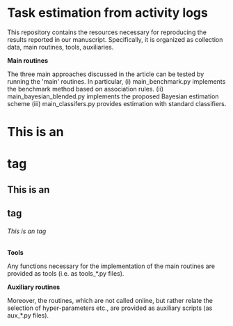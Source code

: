 # Task estimation from activity logs
This repository contains the resources necessary for reproducing the results reported in our manuscript. Specifically, it is organized as collection data, main routines, tools, auxiliaries.

**Main routines**

The three main approaches discussed in the article can be tested by running the  'main' routines. In particular, 
(i) main_benchmark.py implements the benchmark method based on association rules.
(ii) main_bayesian_blended.py implements the proposed Bayesian estimation scheme 
(iii) main_classifers.py provides estimation with standard classifiers. 

# This is an <h1> tag
## This is an <h2> tag
###### This is an  tag


**Tools**

Any functions necessary for the implementation of the main routines are provided as tools (i.e. as tools_*.py files).


**Auxiliary routines**

Moreover, the routines, which are not called online, but rather relate the selection of hyper-parameters etc., are provided as auxiliary scripts (as aux_*.py files).


